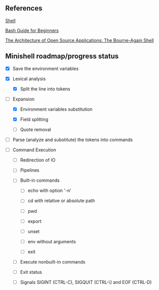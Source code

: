 ## References

[Shell](https://pubs.opengroup.org/onlinepubs/9699919799/idx/shell.html)

[Bash Guide for Beginners](https://tldp.org/LDP/Bash-Beginners-Guide/html/index.html)

[The Architecture of Open Source Applications: The Bourne-Again Shell](https://www.aosabook.org/en/bash.html)

## Minishell roadmap/progress status

- [x] Save the environment variables

- [x] Lexical analysis
  
  - [x] Split the line into tokens

- [ ] Expansion
  
  - [x] Environment variables substitution
  
  - [x] Field splitting
  
  - [ ] Quote removal

- [ ] Parse (analyze and substitute) the tokens into commands

- [ ] Command Execution
  
  - [ ] Redirection of IO
  
  - [ ] Pipelines
  
  - [ ] Built-in commands
    
    - [ ] echo with option '-n'
    
    - [ ] cd with relative or absolute path
    
    - [ ] pwd
    
    - [ ] export
    
    - [ ] unset
    
    - [ ] env without arguments
    
    - [ ] exit
  
  - [ ] Execute nonbuilt-in commands
  
  - [ ] Exit status
  
  - [ ] Signals SIGINT (CTRL-C), SIGQUIT \(CTRL-\\\) and EOF \(CTRL-D\)
  
    
